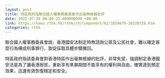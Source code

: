 ```yaml
---
layout: post
title: 特區政府指聯合國人權事務委員會作出毫無根據批評
date: 2022-07-28 06:09:25.000000000 +08:00
link: https://news.rthk.hk/rthk/ch/component/k2/1659679-20220728.htm
categories: rthk
---
```


聯合國人權事務委員會說，香港國安法制定時無諮詢公眾及公民社會，難以確定甚麼行為構成刑事罪行，敦促採取具體步驟撤回。

特區政府指該委員會對香港特區作出毫無根據的批評，非常失望，強調制定香港國安法是為了讓香港居民，重新享有黑暴期間不能享有的權利與自由，確實達到預定效果，迅速有效恢復穩定和安全。
